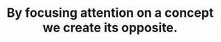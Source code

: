 ---
title: By focusing attention on a concept we create its opposite.
tags: daoism nondual opposites
---